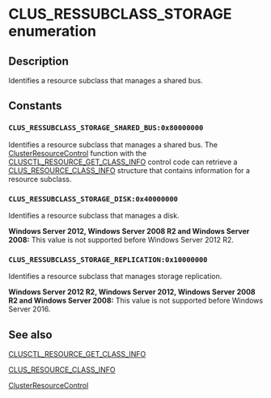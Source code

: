 # CLUS_RESSUBCLASS_STORAGE enumeration

## Description

Identifies a resource subclass that manages a shared bus.

## Constants

### `CLUS_RESSUBCLASS_STORAGE_SHARED_BUS:0x80000000`

Identifies a resource subclass that manages a shared bus. The
[ClusterResourceControl](https://learn.microsoft.com/previous-versions/windows/desktop/api/clusapi/nf-clusapi-clusterresourcecontrol) function with the
[CLUSCTL_RESOURCE_GET_CLASS_INFO](https://learn.microsoft.com/previous-versions/windows/desktop/mscs/clusctl-resource-get-class-info)
control code can retrieve a
[CLUS_RESOURCE_CLASS_INFO](https://learn.microsoft.com/previous-versions/windows/desktop/api/clusapi/ns-clusapi-clus_resource_class_info) structure that contains
information for a resource subclass.

### `CLUS_RESSUBCLASS_STORAGE_DISK:0x40000000`

Identifies a resource subclass that manages a disk.

**Windows Server 2012, Windows Server 2008 R2 and Windows Server 2008:** This value is not supported before Windows Server 2012 R2.

### `CLUS_RESSUBCLASS_STORAGE_REPLICATION:0x10000000`

Identifies a resource subclass that manages storage replication.

**Windows Server 2012 R2, Windows Server 2012, Windows Server 2008 R2 and Windows Server 2008:** This value is not supported before Windows Server 2016.

## See also

[CLUSCTL_RESOURCE_GET_CLASS_INFO](https://learn.microsoft.com/previous-versions/windows/desktop/mscs/clusctl-resource-get-class-info)

[CLUS_RESOURCE_CLASS_INFO](https://learn.microsoft.com/previous-versions/windows/desktop/api/clusapi/ns-clusapi-clus_resource_class_info)

[ClusterResourceControl](https://learn.microsoft.com/previous-versions/windows/desktop/api/clusapi/nf-clusapi-clusterresourcecontrol)
